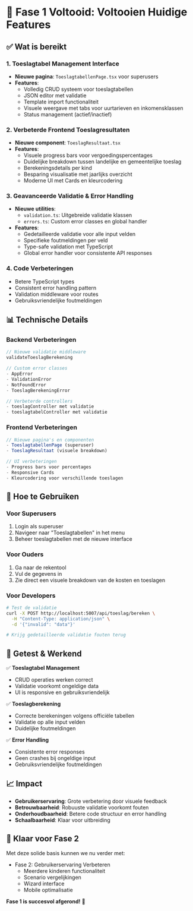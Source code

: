 # 🎯 Fase 1 Voltooid: Voltooien Huidige Features

## ✅ Wat is bereikt

### 1. **Toeslagtabel Management Interface**
- **Nieuwe pagina**: `ToeslagtabellenPage.tsx` voor superusers
- **Features**:
  - Volledig CRUD systeem voor toeslagtabellen
  - JSON editor met validatie
  - Template import functionaliteit
  - Visuele weergave met tabs voor uurtarieven en inkomensklassen
  - Status management (actief/inactief)

### 2. **Verbeterde Frontend Toeslagresultaten**
- **Nieuwe component**: `ToeslagResultaat.tsx`
- **Features**:
  - Visuele progress bars voor vergoedingspercentages
  - Duidelijke breakdown tussen landelijke en gemeentelijke toeslag
  - Berekeningsdetails per kind
  - Besparing visualisatie met jaarlijks overzicht
  - Moderne UI met Cards en kleurcodering

### 3. **Geavanceerde Validatie & Error Handling**
- **Nieuwe utilities**:
  - `validation.ts`: Uitgebreide validatie klassen
  - `errors.ts`: Custom error classes en global handler
- **Features**:
  - Gedetailleerde validatie voor alle input velden
  - Specifieke foutmeldingen per veld
  - Type-safe validation met TypeScript
  - Global error handler voor consistente API responses

### 4. **Code Verbeteringen**
- Betere TypeScript types
- Consistent error handling pattern
- Validation middleware voor routes
- Gebruiksvriendelijke foutmeldingen

## 📊 **Technische Details**

### Backend Verbeteringen
```typescript
// Nieuwe validatie middleware
validateToeslagBerekening

// Custom error classes
- AppError
- ValidationError
- NotFoundError
- ToeslagBerekeningError

// Verbeterde controllers
- toeslagController met validatie
- toeslagtabelController met validatie
```

### Frontend Verbeteringen
```typescript
// Nieuwe pagina's en componenten
- ToeslagtabellenPage (superuser)
- ToeslagResultaat (visuele breakdown)

// UI verbeteringen
- Progress bars voor percentages
- Responsive Cards
- Kleurcodering voor verschillende toeslagen
```

## 🔧 **Hoe te Gebruiken**

### Voor Superusers
1. Login als superuser
2. Navigeer naar "Toeslagtabellen" in het menu
3. Beheer toeslagtabellen met de nieuwe interface

### Voor Ouders
1. Ga naar de rekentool
2. Vul de gegevens in
3. Zie direct een visuele breakdown van de kosten en toeslagen

### Voor Developers
```bash
# Test de validatie
curl -X POST http://localhost:5007/api/toeslag/bereken \
  -H "Content-Type: application/json" \
  -d '{"invalid": "data"}'

# Krijg gedetailleerde validatie fouten terug
```

## 🧪 **Getest & Werkend**

✅ **Toeslagtabel Management**
- CRUD operaties werken correct
- Validatie voorkomt ongeldige data
- UI is responsive en gebruiksvriendelijk

✅ **Toeslagberekening**
- Correcte berekeningen volgens officiële tabellen
- Validatie op alle input velden
- Duidelijke foutmeldingen

✅ **Error Handling**
- Consistente error responses
- Geen crashes bij ongeldige input
- Gebruiksvriendelijke foutmeldingen

## 📈 **Impact**

- **Gebruikerservaring**: Grote verbetering door visuele feedback
- **Betrouwbaarheid**: Robuuste validatie voorkomt fouten
- **Onderhoudbaarheid**: Betere code structuur en error handling
- **Schaalbaarheid**: Klaar voor uitbreiding

## 🚀 **Klaar voor Fase 2**

Met deze solide basis kunnen we nu verder met:
- Fase 2: Gebruikerservaring Verbeteren
  - Meerdere kinderen functionaliteit
  - Scenario vergelijkingen
  - Wizard interface
  - Mobile optimalisatie

**Fase 1 is succesvol afgerond!** 🎉